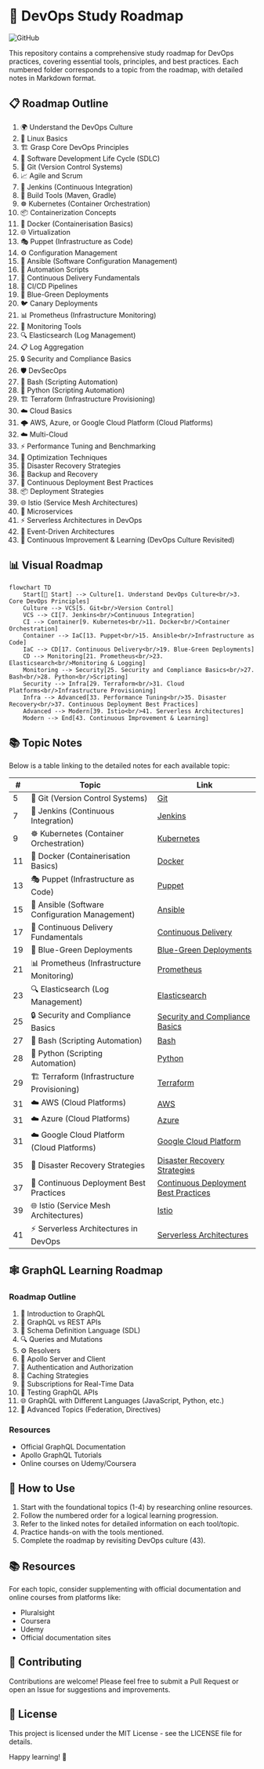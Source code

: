 # 🚀 DevOps Study Roadmap

![GitHub](https://img.shields.io/badge/DevOps-Study-blue.svg)

This repository contains a comprehensive study roadmap for DevOps practices, covering essential tools, principles, and best practices. Each numbered folder corresponds to a topic from the roadmap, with detailed notes in Markdown format.

## 📋 Roadmap Outline

1. 🌍 Understand the DevOps Culture
2. 🐧 Linux Basics
3. 🏗️ Grasp Core DevOps Principles
4. 🔄 Software Development Life Cycle (SDLC)
5. 🐙 Git (Version Control Systems)
6. 📈 Agile and Scrum
7. 🤖 Jenkins (Continuous Integration)
8. 🔧 Build Tools (Maven, Gradle)
9. ☸️ Kubernetes (Container Orchestration)
10. 📦 Containerization Concepts
11. 🐳 Docker (Containerisation Basics)
12. 🌐 Virtualization
13. 🎭 Puppet (Infrastructure as Code)
14. ⚙️ Configuration Management
15. 🔨 Ansible (Software Configuration Management)
16. 📜 Automation Scripts
17. 🚀 Continuous Delivery Fundamentals
18. 🔄 CI/CD Pipelines
19. 🔄 Blue-Green Deployments
20. 🐦 Canary Deployments
21. 📊 Prometheus (Infrastructure Monitoring)
22. 👀 Monitoring Tools
23. 🔍 Elasticsearch (Log Management)
24. 📋 Log Aggregation
25. 🔒 Security and Compliance Basics
26. 🛡️ DevSecOps
27. 🐚 Bash (Scripting Automation)
28. 🐍 Python (Scripting Automation)
29. 🏗️ Terraform (Infrastructure Provisioning)
30. ☁️ Cloud Basics
31. 🌩️ AWS, Azure, or Google Cloud Platform (Cloud Platforms)
32. ☁️ Multi-Cloud
33. ⚡ Performance Tuning and Benchmarking
34. 🔧 Optimization Techniques
35. 🛟 Disaster Recovery Strategies
36. 💾 Backup and Recovery
37. 🎯 Continuous Deployment Best Practices
38. 📦 Deployment Strategies
39. 🌐 Istio (Service Mesh Architectures)
40. 🧩 Microservices
41. ⚡ Serverless Architectures in DevOps
42. 📡 Event-Driven Architectures
43. 🔄 Continuous Improvement & Learning (DevOps Culture Revisited)

## 📊 Visual Roadmap

```mermaid
flowchart TD
    Start[🚀 Start] --> Culture[1. Understand DevOps Culture<br/>3. Core DevOps Principles]
    Culture --> VCS[5. Git<br/>Version Control]
    VCS --> CI[7. Jenkins<br/>Continuous Integration]
    CI --> Container[9. Kubernetes<br/>11. Docker<br/>Container Orchestration]
    Container --> IaC[13. Puppet<br/>15. Ansible<br/>Infrastructure as Code]
    IaC --> CD[17. Continuous Delivery<br/>19. Blue-Green Deployments]
    CD --> Monitoring[21. Prometheus<br/>23. Elasticsearch<br/>Monitoring & Logging]
    Monitoring --> Security[25. Security and Compliance Basics<br/>27. Bash<br/>28. Python<br/>Scripting]
    Security --> Infra[29. Terraform<br/>31. Cloud Platforms<br/>Infrastructure Provisioning]
    Infra --> Advanced[33. Performance Tuning<br/>35. Disaster Recovery<br/>37. Continuous Deployment Best Practices]
    Advanced --> Modern[39. Istio<br/>41. Serverless Architectures]
    Modern --> End[43. Continuous Improvement & Learning]
```

## 📚 Topic Notes

Below is a table linking to the detailed notes for each available topic:

| # | Topic | Link |
|---|-------|------|
| 5 | 🐙 Git (Version Control Systems) | [Git](./02%20Git/git.md) |
| 7 | 🤖 Jenkins (Continuous Integration) | [Jenkins](./03%20Jenkins/jenkins.md) |
| 9 | ☸️ Kubernetes (Container Orchestration) | [Kubernetes](./07%20K8S/kubernetes.md) |
| 11 | 🐳 Docker (Containerisation Basics) | [Docker](./06%20Docker/docker.md) |
| 13 | 🎭 Puppet (Infrastructure as Code) | [Puppet](./05%20Puppet/puppet.md) |
| 15 | 🔨 Ansible (Software Configuration Management) | [Ansible](./04%20Ansible/ansible.md) |
| 17 | 🚀 Continuous Delivery Fundamentals | [Continuous Delivery](./08%20continuous%20delivery/continuous_delivery.md) |
| 19 | 🔄 Blue-Green Deployments | [Blue-Green Deployments](./09%20Blue-Green%20Deployments/blue_green.md) |
| 21 | 📊 Prometheus (Infrastructure Monitoring) | [Prometheus](./10%20Prometheus/prometheus.md) |
| 23 | 🔍 Elasticsearch (Log Management) | [Elasticsearch](./11%20Elasticsearch/elasticsearch.md) |
| 25 | 🔒 Security and Compliance Basics | [Security and Compliance Basics](./12%20Security%20and%20Compliance%20Basics/Security_and_Compliance.md) |
| 27 | 🐚 Bash (Scripting Automation) | [Bash](./13%20Bash/bash.md) |
| 28 | 🐍 Python (Scripting Automation) | [Python](./14%20Python/python.md) |
| 29 | 🏗️ Terraform (Infrastructure Provisioning) | [Terraform](./15%20Terraform/terraform.md) |
| 31 | ☁️ AWS (Cloud Platforms) | [AWS](./16%20AWS/aws.md) |
| 31 | ☁️ Azure (Cloud Platforms) | [Azure](./17%20Azure/azure.md) |
| 31 | ☁️ Google Cloud Platform (Cloud Platforms) | [Google Cloud Platform](./18%20Google%20Cloud%20Platform/google_cloud_platform.md) |
| 35 | 🛟 Disaster Recovery Strategies | [Disaster Recovery Strategies](./20%20Disaster%20Recovery%20Strategies/disaster_recovery_strategies.md) |
| 37 | 🎯 Continuous Deployment Best Practices | [Continuous Deployment Best Practices](./21%20Continuous%20Deployment%20Best%20Practices/continuous_deployment_best_practices.md) |
| 39 | 🌐 Istio (Service Mesh Architectures) | [Istio](./23%20Istio%20(Service%20Mesh%20Architectures)/istio.md) |
| 41 | ⚡ Serverless Architectures in DevOps | [Serverless Architectures](./24%20Serverless%20Architectures%20in%20DevOps/gcp.md) |

## 🕸️ GraphQL Learning Roadmap

### Roadmap Outline

1. 📖 Introduction to GraphQL
2. 🔄 GraphQL vs REST APIs
3. 📝 Schema Definition Language (SDL)
4. 🔍 Queries and Mutations
5. ⚙️ Resolvers
6. 🚀 Apollo Server and Client
7. 🔐 Authentication and Authorization
8. 💾 Caching Strategies
9. 📡 Subscriptions for Real-Time Data
10. 🧪 Testing GraphQL APIs
11. 🌐 GraphQL with Different Languages (JavaScript, Python, etc.)
12. 🚀 Advanced Topics (Federation, Directives)

### Resources

- Official GraphQL Documentation
- Apollo GraphQL Tutorials
- Online courses on Udemy/Coursera

## 📖 How to Use

1. Start with the foundational topics (1-4) by researching online resources.
2. Follow the numbered order for a logical learning progression.
3. Refer to the linked notes for detailed information on each tool/topic.
4. Practice hands-on with the tools mentioned.
5. Complete the roadmap by revisiting DevOps culture (43).

## 📚 Resources

For each topic, consider supplementing with official documentation and online courses from platforms like:
- Pluralsight
- Coursera
- Udemy
- Official documentation sites

## 🤝 Contributing

Contributions are welcome! Please feel free to submit a Pull Request or open an Issue for suggestions and improvements.

## 📄 License

This project is licensed under the MIT License - see the LICENSE file for details.

Happy learning! 🎉
